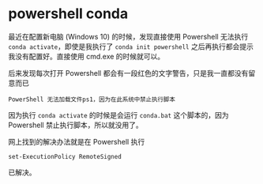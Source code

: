 # powershell conda

最近在配置新电脑 (Windows 10) 的时候，发现直接使用 Powershell 无法执行 `conda activate`，即使是我执行了 `conda init powershell` 之后再执行都会提示我没有配置好。直接使用 cmd.exe 的时候就可以。

后来发现每次打开 Powershell 都会有一段红色的文字警告，只是我一直都没有留意而已

```
PowerShell 无法加载文件ps1，因为在此系统中禁止执行脚本
```

因为执行 `conda activate` 的时候是会运行 `conda.bat` 这个脚本的，因为 Powershell 禁止执行脚本，所以就没用了。

网上找到的解决办法就是在 Powershell 执行

```
set-ExecutionPolicy RemoteSigned
```

已解决。